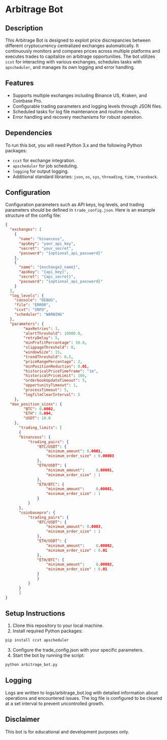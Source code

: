 # Arbitrage Bot

## Description

This Arbitrage Bot is designed to exploit price discrepancies between different cryptocurrency centralized
 exchanges automatically. It continuously monitors and compares prices across multiple platforms and executes trades to capitalize on arbitrage opportunities. The bot utilizes `ccxt` for interacting with various exchanges, schedules tasks with `apscheduler`, and manages its own logging and error handling.

## Features

- Supports multiple exchanges including Binance US, Kraken, and Coinbase Pro.
- Configurable trading parameters and logging levels through JSON files.
- Scheduled tasks for log file maintenance and routine checks.
- Error handling and recovery mechanisms for robust operation.

## Dependencies

To run this bot, you will need Python 3.x and the following Python packages:

- `ccxt` for exchange integration.
- `apscheduler` for job scheduling.
- `logging` for output logging.
- Additional standard libraries: `json`, `os`, `sys`, `threading`, `time`, `traceback`.

## Configuration

Configuration parameters such as API keys, log levels, and trading parameters should be defined in `trade_config.json`. Here is an example structure of the config file:

```json
{
  "exchanges": [
    {
      "name": "binanceus",
      "apiKey": "your_api_key",
      "secret": "your_secret",
      "password": "{optional_api_password}"
    },
    {
      "name": "{exchange2_name}",
      "apiKey": "{api_key}",
      "secret": "{api_secret}",
      "password": "{optional_api_password}"
    }
  ],
  "log_levels": {
    "console": "DEBUG",
    "file": "ERROR",
    "ccxt": "INFO",
    "scheduler": "WARNING"
  },
  "parameters": {
        "maxRetries": 3,
        "alertThreshold": 10000.0,
        "retryDelay": 5,
        "minProfitPercentage": 50.0,
        "slippageThreshold": 0,
        "windowSize": 15,
        "trendThreshold": 0.5,
        "priceRangePercentage": 2,
        "minPositionReduction": 0.01, 
        "historicalPriceTimeframe": "1m",
        "historicalPriceLimit": 100,
        "orderbookUpdateTimeout": 5,
        "opportunityTimeout": 1,
        "processTimeout": 5,
        "logfileClearInterval": 5
    },
  "max_position_sizes": {
        "BTC": 0.0002,
        "ETH": 0.004,
        "USDT": 10.0
    },
      "trading_limits": [ 
      {
      "binanceus": {
          "trading_pairs": {
              "BTC/USDT": {
                  "minimum_amount": 0.0001,
                  "minimum_order_size" : 0.00003
              },
              "ETH/USDT": {
                  "minimum_amount": 	0.00001,
                  "minimum_order_size" : 1
              },
              "ETH/BTC": {
                  "minimum_amount": 	0.00001,
                  "minimum_order_size" : 1
              }
          }
      },
      "coinbasepro": {
          "trading_pairs": {
              "BTC/USDT": {
                  "minimum_amount": 0.0003,
                  "minimum_order_size" : 1
              },
              "ETH/USDT": {
                  "minimum_amount": 	0.00002,
                  "minimum_order_size" : 0.01
              },
              "ETH/BTC": {
                  "minimum_amount": 	0.00002,
                  "minimum_order_size" : 0.01
              }
              }
          }
      }
      ]
}
```

## Setup Instructions

1. Clone this repository to your local machine.
2. Install required Python packages:

```bash
pip install ccxt apscheduler
```

3. Configure the trade_config.json with your specific parameters.
4. Start the bot by running the script:

```bash
python arbitrage_bot.py
```

## Logging

Logs are written to logs/arbitrage_bot.log with detailed information about operations and encountered issues. The log file is configured to be cleared at a set interval to prevent uncontrolled growth.

## Disclaimer

This bot is for educational and development purposes only.
